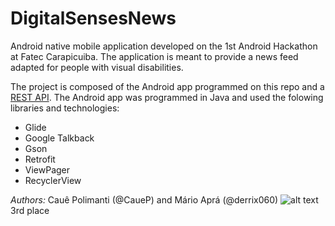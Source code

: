 # DigitalSensesNews
Android native mobile application developed on the 1st Android Hackathon at Fatec Carapicuiba. 
The application is meant to provide a news feed adapted  for people with visual disabilities.

The project is composed of the Android app programmed on this repo and a [REST API](https://github.com/CaueP/DigitalSensesNews). The Android app was programmed in Java and used the folowing libraries and technologies:
- Glide
- Google Talkback
- Gson
- Retrofit
- ViewPager
- RecyclerView

*Authors:* Cauê Polimanti (@CaueP) and Mário Aprá (@derrix060)
![alt text][icon_1_1] 3rd place

[icon_1_1]: http://playserver.in.th/app_image/bronze_medal.png "1st Place"
[icon_1_2]: http://www.myiconfinder.com/uploads/iconsets/128-128-d407ad118c45d96b41337be0c0081051.png "1st Place"
